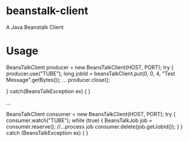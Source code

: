 # beanstalk-client
A Java Beanstalk Client

# Usage

BeansTalkClient producer = new BeansTalkClient(HOST, PORT);
try {
    producer.use("TUBE");
    long jobId = beansTalkClient.put(0, 0, 4, "Test Message".getBytes());
    ...
    producer.close();
    
} catch(BeansTalkException ex) {
}

...

BeansTalkClient consumer = new BeansTalkClient(HOST, PORT);
try {
    consumer.watch("TUBE");
    while (true) {
        BeansTalkJob job = consumer.reserve();
        //...process job
        consumer.delete(job.getJobId());
    }
} catch (BeansTalkException ex) {
}
